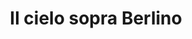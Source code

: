 ---
layout: post
title: Il cielo sopra Berlino
director: Wim Wenders
year: 1987
cover: https://images.mubicdn.net/images/film/200/cache-8024-1563228004/image-w1280.jpg
imdb_id: tt0093191
---
